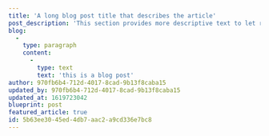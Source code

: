 ```yaml
---
title: 'A long blog post title that describes the article'
post_description: 'This section provides more descriptive text to let readers know.'
blog:
  -
    type: paragraph
    content:
      -
        type: text
        text: 'this is a blog post'
author: 970fb6b4-712d-4017-8cad-9b13f8caba15
updated_by: 970fb6b4-712d-4017-8cad-9b13f8caba15
updated_at: 1619723042
blueprint: post
featured_article: true
id: 5b63ee30-45ed-4db7-aac2-a9cd336e7bc8
---
```

